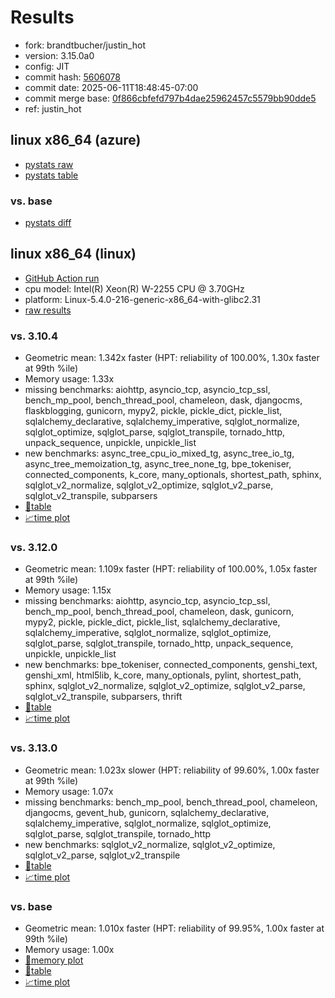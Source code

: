 # Results

- fork: brandtbucher/justin_hot
- version: 3.15.0a0
- config: JIT
- commit hash: [5606078](https://github.com/brandtbucher/cpython/commit/5606078)
- commit date: 2025-06-11T18:48:45-07:00
- commit merge base: [0f866cbfefd797b4dae25962457c5579bb90dde5](https://github.com/python/cpython/commit/0f866cbfefd797b4dae25962457c5579bb90dde5)
- ref: justin_hot

## linux x86_64 (azure)

- [pystats raw](bm-20250611-azure-x86_64-brandtbucher-justin_hot-3.15.0a0-5606078-pystats.json)
- [pystats table](bm-20250611-azure-x86_64-brandtbucher-justin_hot-3.15.0a0-5606078-pystats.md)

### vs. base

- [pystats diff](bm-20250611-azure-x86_64-brandtbucher-justin_hot-3.15.0a0-5606078-pystats-vs-base.md)

## linux x86_64 (linux)

- [GitHub Action run](https://github.com/faster-cpython/benchmarking/actions/runs/15599692843)
- cpu model: Intel(R) Xeon(R) W-2255 CPU @ 3.70GHz
- platform: Linux-5.4.0-216-generic-x86_64-with-glibc2.31
- [raw results](bm-20250611-linux-x86_64-brandtbucher-justin_hot-3.15.0a0-5606078.json)

### vs. 3.10.4

- Geometric mean: 1.342x faster (HPT: reliability of 100.00%, 1.30x faster at 99th %ile)
- Memory usage: 1.33x
- missing benchmarks: aiohttp, asyncio_tcp, asyncio_tcp_ssl, bench_mp_pool, bench_thread_pool, chameleon, dask, djangocms, flaskblogging, gunicorn, mypy2, pickle, pickle_dict, pickle_list, sqlalchemy_declarative, sqlalchemy_imperative, sqlglot_normalize, sqlglot_optimize, sqlglot_parse, sqlglot_transpile, tornado_http, unpack_sequence, unpickle, unpickle_list
- new benchmarks: async_tree_cpu_io_mixed_tg, async_tree_io_tg, async_tree_memoization_tg, async_tree_none_tg, bpe_tokeniser, connected_components, k_core, many_optionals, shortest_path, sphinx, sqlglot_v2_normalize, sqlglot_v2_optimize, sqlglot_v2_parse, sqlglot_v2_transpile, subparsers
- [📄table](bm-20250611-linux-x86_64-brandtbucher-justin_hot-3.15.0a0-5606078-vs-3.10.4.md)
- [📈time plot](bm-20250611-linux-x86_64-brandtbucher-justin_hot-3.15.0a0-5606078-vs-3.10.4.svg)

### vs. 3.12.0

- Geometric mean: 1.109x faster (HPT: reliability of 100.00%, 1.05x faster at 99th %ile)
- Memory usage: 1.15x
- missing benchmarks: aiohttp, asyncio_tcp, asyncio_tcp_ssl, bench_mp_pool, bench_thread_pool, chameleon, dask, gunicorn, mypy2, pickle, pickle_dict, pickle_list, sqlalchemy_declarative, sqlalchemy_imperative, sqlglot_normalize, sqlglot_optimize, sqlglot_parse, sqlglot_transpile, tornado_http, unpack_sequence, unpickle, unpickle_list
- new benchmarks: bpe_tokeniser, connected_components, genshi_text, genshi_xml, html5lib, k_core, many_optionals, pylint, shortest_path, sphinx, sqlglot_v2_normalize, sqlglot_v2_optimize, sqlglot_v2_parse, sqlglot_v2_transpile, subparsers, thrift
- [📄table](bm-20250611-linux-x86_64-brandtbucher-justin_hot-3.15.0a0-5606078-vs-3.12.0.md)
- [📈time plot](bm-20250611-linux-x86_64-brandtbucher-justin_hot-3.15.0a0-5606078-vs-3.12.0.svg)

### vs. 3.13.0

- Geometric mean: 1.023x slower (HPT: reliability of 99.60%, 1.00x faster at 99th %ile)
- Memory usage: 1.07x
- missing benchmarks: bench_mp_pool, bench_thread_pool, chameleon, djangocms, gevent_hub, gunicorn, sqlalchemy_declarative, sqlalchemy_imperative, sqlglot_normalize, sqlglot_optimize, sqlglot_parse, sqlglot_transpile, tornado_http
- new benchmarks: sqlglot_v2_normalize, sqlglot_v2_optimize, sqlglot_v2_parse, sqlglot_v2_transpile
- [📄table](bm-20250611-linux-x86_64-brandtbucher-justin_hot-3.15.0a0-5606078-vs-3.13.0.md)
- [📈time plot](bm-20250611-linux-x86_64-brandtbucher-justin_hot-3.15.0a0-5606078-vs-3.13.0.svg)

### vs. base

- Geometric mean: 1.010x faster (HPT: reliability of 99.95%, 1.00x faster at 99th %ile)
- Memory usage: 1.00x
- [🧠memory plot](bm-20250611-linux-x86_64-brandtbucher-justin_hot-3.15.0a0-5606078-vs-base-mem.svg)
- [📄table](bm-20250611-linux-x86_64-brandtbucher-justin_hot-3.15.0a0-5606078-vs-base.md)
- [📈time plot](bm-20250611-linux-x86_64-brandtbucher-justin_hot-3.15.0a0-5606078-vs-base.svg)

